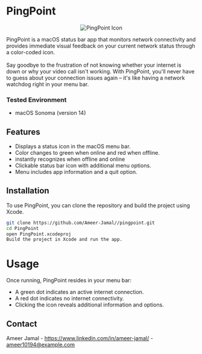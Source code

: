 # PingPoint
<p align="center">
  <img src="https://static.thenounproject.com/png/237669-200.png" alt="PingPoint Icon"/>
</p>
PingPoint is a macOS status bar app that monitors network connectivity and provides immediate visual feedback on your current network status through a color-coded icon. 
<br><br>Say goodbye to the frustration of not knowing whether your internet is down or why your video call isn't working. With PingPoint, you'll never have to guess about your connection issues again – it's like having a network watchdog right in your menu bar.


### Tested Environment
- macOS Sonoma (version 14)

## Features

- Displays a status icon in the macOS menu bar.
- Color changes to green when online and red when offline.
- instantly recognizes when offline and online
- Clickable status bar icon with additional menu options.
- Menu includes app information and a quit option.

## Installation

To use PingPoint, you can clone the repository and build the project using Xcode.

```bash
git clone https://github.com/Ameer-Jamal//pingpoint.git
cd PingPoint
open PingPoint.xcodeproj
Build the project in Xcode and run the app.
```

# Usage
Once running, PingPoint resides in your menu bar:

- A green dot indicates an active internet connection.
- A red dot indicates no internet connectivity.
- Clicking the icon reveals additional information and options.

## Contact
Ameer Jamal - https://www.linkedin.com/in/ameer-jamal/ - ameer10194@example.com
